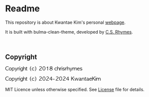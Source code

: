 <!-- Link CSS -->
<link href='./README.css' type='text/css' rel='stylesheet'>

# Readme

This repository is about Kwantae Kim's personal [webpage](https://kwantaekim.github.io).

It is built with bulma-clean-theme, developed by [C.S. Rhymes](https://www.csrhymes.com/).

<br>

## Copyright

![copyright-bulma-clean-theme](./img/copyright-bulma-clean-theme.png)

![copyright-kwantaekim](./img/copyright-kwantae.png)

MIT Licence unless otherwise specified. See <a href="./LICENSE.txt" target="_blank">License</a> file for details.

